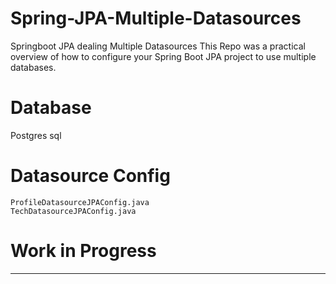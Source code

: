 # Spring-JPA-Multiple-Datasources
Springboot  JPA dealing Multiple Datasources
  This Repo was a practical overview of how to configure your Spring Boot JPA project to use multiple databases.
# Database 
   Postgres sql
# Datasource Config
    ProfileDatasourceJPAConfig.java
    TechDatasourceJPAConfig.java
# Work in Progress
  -------
  
  
  
